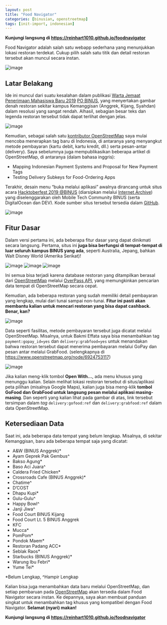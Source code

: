 ```yaml
---
layout: post
title: "Food Navigator"
categories: [binusian, openstreetmap]
tags: [init-import, indonesian]
---
```


**Kunjungi langsung di https://reinhart1010.github.io/foodnavigator**

Food Navigator adalah salah satu webapp sederhana yang menunjukkan lokasi restoran terdekat. Cukup pilih salah satu titik dan detail restoran tersebut akan muncul secara instan. 

![image](https://user-images.githubusercontent.com/17312341/70808403-319ec000-1df2-11ea-9016-da62adc756c4.png)

## Latar Belakang
Ide ini muncul dari suatu kesalahan dalam publikasi [Warta Jemaat Penerimaan Mahasiswa Baru 2019](https://drive.google.com/file/d/166TokJAsSh4MXmaX1VmHaL1Zvtosft8w/view) [PO BINUS](http://scdc.binus.ac.id/po), yang menyertakan gambar denah restoran sekitar kampus Kemanggisan (Anggrek, Kijang, Syahdan) dalam resolusi yang sangat rendah. Alhasil, sebagian besar teks dan legenda restoran tersebut tidak dapat terlihat dengan jelas.

![image](https://user-images.githubusercontent.com/17312341/70808436-43806300-1df2-11ea-9584-35a94998a13a.png)

Kemudian, sebagai salah satu [kontributor OpenStreetMap](https://www.openstreetmap.org/user/Reinhart%20Previano) saya mulai mencoba menerapkan tag baru di Indonesia, di antaranya yang menyangkut metode pembayaran (kartu debit, kartu kredit, dll.) serta pesan-antar (delivery). Saya sebelumnya juga mempublikasikan beberapa artikel di OpenStreetMap, di antaranya (dalam bahasa inggris):

+ Mapping Indonesian Payment Systems and Proposal for New Payment Tags
+ Testing Delivery Subkeys for Food-Ordering Apps

Terakhir, desain menu “buka melalui aplikasi” awalnya dirancang untuk situs acara [Hacktoberfest 2019 @BINUS](https://web.archive.org/web/20191030053755/https://hacktoberfest.mtcbin.us/) (diarsipkan melalui [Internet Archive](https://www.archive.org/)) yang diselenggarakan oleh Mobile Tech Community BINUS (serta DigitalOcean dan DEV). Kode sumber situs tersebut tersedia dalam [GitHub](https://web.archive.org/web/20191030053755/https://hacktoberfest.mtcbin.us/).

![image](https://user-images.githubusercontent.com/17312341/70808624-a96cea80-1df2-11ea-808c-8831ccc000ad.png)

## Fitur Dasar
Dalam versi pertama ini, ada beberapa fitur dasar yang dapat dinikmati secara langsung. Pertama, situs ini **juga bisa berfungsi di tempat-tempat di luar seluruh kampus BINUS yang ada**, seperti Australia, Jepang, bahkan Walt Disney World (Amerika Serikat)!

![image](https://user-images.githubusercontent.com/17312341/70808669-bf7aab00-1df2-11ea-85ca-9e5de20a28c6.png)
![image](https://user-images.githubusercontent.com/17312341/70808675-c86b7c80-1df2-11ea-9625-287232205397.png)
![image](https://user-images.githubusercontent.com/17312341/70808687-cbff0380-1df2-11ea-9f15-a5d812083f72.png)

Ini semua bisa terjadi karena database restoran yang ditampilkan berasal dari [OpenStreetMap](https://www.openstreetmap.org) melalui [OverPass API](http://overpass-api.de/), yang memungkinkan pencarian data tempat di OpenStreetMap secara cepat.

Kemudian, ada beberapa restoran yang sudah memiliki detail pembayaran yang lengkap, mulai dari tunai sampai non-tunai. **Fitur ini pasti akan membantu kalian untuk mencari restoran yang bisa dapat cashback. Benar, kan?**

![image](https://user-images.githubusercontent.com/17312341/70808781-fea8fc00-1df2-11ea-83c0-a615adeabb51.png)

Data seperti fasilitas, metode pembayaran tersebut juga dicatat melalui OpenStreetMap. Misalnya, untuk Bakmi Effata saya bisa menambahkan tag `payment:gopay_id=yes` dan `delivery:grabfood=yes` untuk menandakan bahwa restoran tersebut dapat menerima pembayaran melalui GoPay dan pesan antar melalui GrabFood. (selengkapnya di https://www.openstreetmap.org/node/6924753117)

![image](https://user-images.githubusercontent.com/17312341/70808806-0d8fae80-1df3-11ea-8a38-41b64e218fa8.png)

Jika kalian meng-klik tombol **Open With…**, ada menu khusus yang menunggu kalian. Selain melihat lokasi restoran tersebut di situs/aplikasi peta pilihan (misalnya Google Maps), kalian juga bisa meng-klik **tombol GoFood dan GrabFood untuk langsung pesan melalui aplikasi masing-masing**. Dan seperti yang kalian lihat pada gambar di atas, link tersebut tersimpan dalam *tag* `delivery:gofood:ref` dan `delivery:grabfood:ref` dalam data OpenStreetMap.

## Ketersediaan Data
Saat ini, ada beberapa data tempat yang belum lengkap. Misalnya, di sekitar Kemanggisan, baru ada beberapa tempat saja yang dicatat:

+ A&W (BINUS Anggrek)*
+ Ayam Geprek Pak Gembus^
+ Bakso Agung*
+ Baso Aci Juara^
+ Caldera Fried Chicken*
+ Crossroads Cafe (BINUS Anggrek)*
+ Chatime^
+ D’COST
+ Dhapu Kupi*
+ Gulu-Gulu^
+ Happy Bowl^
+ Janji Jiwa^
+ Food Court BINUS Kijang
+ Food Court Lt. 5 BINUS Anggrek
+ KFC
+ Mucca*
+ PomPom*
+ Pondok Maem*
+ Restoran Padang ACC*
+ Seblak Raos*
+ Starbucks (BINUS Anggrek)*
+ Warung Ibu Febri*
+ Yume Tei*

*Belum Lengkap, ^Hampir Lengkap

Kalian bisa juga menambahkan data baru melalui OpenStreetMap, dan setiap pembaruan pada [OpenStreetMap](https://www.openstreetmap.org) akan tersedia dalam Food Navigator secara instan. Ke depannya, saya akan membuat panduan singkat untuk menambahkan tag khusus yang kompatibel dengan Food Navigator. **Selamat (nyari) makan!**

**Kunjungi langsung di https://reinhart1010.github.io/foodnavigator**
